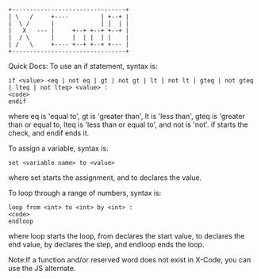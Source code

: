 
```
+--------------------------------+
| \   /     +----         | +--+ |
|  \ /      |             | |  | |
|   X   --- |     +--+ +--+ +--+ |
|  / \      |     |  | |  | |    |
| /   \     +---- +--+ +--+ +--- |
+--------------------------------+
```

Quick Docs:
  To use an if statement, syntax is:

    if <value> <eq | not eq | gt | not gt | lt | not lt | gteq | not gteq | lteq | not lteq> <value> :
    <code>
    endif

  where eq is 'equal to', gt is 'greater than', lt is 'less than', gteq is 'greater than or equal to, lteq is 'less than or equal to', and not is 'not'.
  if starts the check, and endif ends it.


  To assign a variable, syntax is:

    set <variable name> to <value>

  where set starts the assignment, and to declares the value.


  To loop through a range of numbers, syntax is:

    loop from <int> to <int> by <int> :
    <code>
    endloop

  where loop starts the loop, from declares the start value, to declares the end value, by declares the step, and endloop ends the loop.



  Note:If a function and/or reserved word does not exist in X-Code, you can use the JS alternate.
